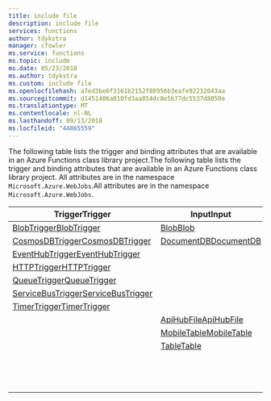 ```yaml
---
title: include file
description: include file
services: functions
author: tdykstra
manager: cfowler
ms.service: functions
ms.topic: include
ms.date: 05/23/2018
ms.author: tdykstra
ms.custom: include file
ms.openlocfilehash: a7ed3be6f3161b2152f88956b3eafe92232043aa
ms.sourcegitcommit: d1451406a010fd3aa854dc8e5b77dc5537d8050e
ms.translationtype: MT
ms.contentlocale: nl-NL
ms.lasthandoff: 09/13/2018
ms.locfileid: "44865559"
---
```

<span data-ttu-id="d0a00-103">The following table lists the trigger and binding attributes that are available in an Azure Functions class library project.</span><span class="sxs-lookup"><span data-stu-id="d0a00-103">The following table lists the trigger and binding attributes that are available in an Azure Functions class library project.</span></span> <span data-ttu-id="d0a00-104">All attributes are in the namespace `Microsoft.Azure.WebJobs`.</span><span class="sxs-lookup"><span data-stu-id="d0a00-104">All attributes are in the namespace `Microsoft.Azure.WebJobs`.</span></span>

| <span data-ttu-id="d0a00-105">Trigger</span><span class="sxs-lookup"><span data-stu-id="d0a00-105">Trigger</span></span> | <span data-ttu-id="d0a00-106">Input</span><span class="sxs-lookup"><span data-stu-id="d0a00-106">Input</span></span> | <span data-ttu-id="d0a00-107">Output</span><span class="sxs-lookup"><span data-stu-id="d0a00-107">Output</span></span>|
|------   | ------    | ------  |
| [<span data-ttu-id="d0a00-108">BlobTrigger</span><span class="sxs-lookup"><span data-stu-id="d0a00-108">BlobTrigger</span></span>](../articles/azure-functions/functions-bindings-storage-blob.md#trigger---attributes)| [<span data-ttu-id="d0a00-109">Blob</span><span class="sxs-lookup"><span data-stu-id="d0a00-109">Blob</span></span>](../articles/azure-functions/functions-bindings-storage-blob.md#input---attributes)| [<span data-ttu-id="d0a00-110">Blob</span><span class="sxs-lookup"><span data-stu-id="d0a00-110">Blob</span></span>](../articles/azure-functions/functions-bindings-storage-blob.md#output---attributes)|
| [<span data-ttu-id="d0a00-111">CosmosDBTrigger</span><span class="sxs-lookup"><span data-stu-id="d0a00-111">CosmosDBTrigger</span></span>](../articles/azure-functions/functions-bindings-cosmosdb.md#trigger---attributes)| [<span data-ttu-id="d0a00-112">DocumentDB</span><span class="sxs-lookup"><span data-stu-id="d0a00-112">DocumentDB</span></span>](../articles/azure-functions/functions-bindings-cosmosdb.md#input---attributes)| [<span data-ttu-id="d0a00-113">DocumentDB</span><span class="sxs-lookup"><span data-stu-id="d0a00-113">DocumentDB</span></span>](../articles/azure-functions/functions-bindings-cosmosdb.md#output---attributes) |
| [<span data-ttu-id="d0a00-114">EventHubTrigger</span><span class="sxs-lookup"><span data-stu-id="d0a00-114">EventHubTrigger</span></span>](../articles/azure-functions/functions-bindings-event-hubs.md#trigger---attributes)|| [<span data-ttu-id="d0a00-115">EventHub</span><span class="sxs-lookup"><span data-stu-id="d0a00-115">EventHub</span></span>](../articles/azure-functions/functions-bindings-event-hubs.md#output---attributes) |
| [<span data-ttu-id="d0a00-116">HTTPTrigger</span><span class="sxs-lookup"><span data-stu-id="d0a00-116">HTTPTrigger</span></span>](../articles/azure-functions/functions-bindings-http-webhook.md#trigger---attributes)|||
| [<span data-ttu-id="d0a00-117">QueueTrigger</span><span class="sxs-lookup"><span data-stu-id="d0a00-117">QueueTrigger</span></span>](../articles/azure-functions/functions-bindings-storage-queue.md#trigger---attributes)|| [<span data-ttu-id="d0a00-118">Queue</span><span class="sxs-lookup"><span data-stu-id="d0a00-118">Queue</span></span>](../articles/azure-functions/functions-bindings-storage-queue.md#output---attributes) |
| [<span data-ttu-id="d0a00-119">ServiceBusTrigger</span><span class="sxs-lookup"><span data-stu-id="d0a00-119">ServiceBusTrigger</span></span>](../articles/azure-functions/functions-bindings-service-bus.md#trigger---attributes)|| [<span data-ttu-id="d0a00-120">ServiceBus</span><span class="sxs-lookup"><span data-stu-id="d0a00-120">ServiceBus</span></span>](../articles/azure-functions/functions-bindings-service-bus.md#output---attributes) |
| [<span data-ttu-id="d0a00-121">TimerTrigger</span><span class="sxs-lookup"><span data-stu-id="d0a00-121">TimerTrigger</span></span>](../articles/azure-functions/functions-bindings-timer.md#attributes) | ||
| |[<span data-ttu-id="d0a00-122">ApiHubFile</span><span class="sxs-lookup"><span data-stu-id="d0a00-122">ApiHubFile</span></span>](../articles/azure-functions/functions-bindings-external-file.md)| [<span data-ttu-id="d0a00-123">ApiHubFile</span><span class="sxs-lookup"><span data-stu-id="d0a00-123">ApiHubFile</span></span>](../articles/azure-functions/functions-bindings-external-file.md)|
| |[<span data-ttu-id="d0a00-124">MobileTable</span><span class="sxs-lookup"><span data-stu-id="d0a00-124">MobileTable</span></span>](../articles/azure-functions/functions-bindings-mobile-apps.md#input---attributes)| [<span data-ttu-id="d0a00-125">MobileTable</span><span class="sxs-lookup"><span data-stu-id="d0a00-125">MobileTable</span></span>](../articles/azure-functions/functions-bindings-mobile-apps.md#output---attributes) | 
| |[<span data-ttu-id="d0a00-126">Table</span><span class="sxs-lookup"><span data-stu-id="d0a00-126">Table</span></span>](../articles/azure-functions/functions-bindings-storage-table.md#input---attributes)| [<span data-ttu-id="d0a00-127">Table</span><span class="sxs-lookup"><span data-stu-id="d0a00-127">Table</span></span>](../articles/azure-functions/functions-bindings-storage-table.md#output---attributes)  | 
| ||[<span data-ttu-id="d0a00-128">NotificationHub</span><span class="sxs-lookup"><span data-stu-id="d0a00-128">NotificationHub</span></span>](../articles/azure-functions/functions-bindings-notification-hubs.md#attributes) |
| ||[<span data-ttu-id="d0a00-129">SendGrid</span><span class="sxs-lookup"><span data-stu-id="d0a00-129">SendGrid</span></span>](../articles/azure-functions/functions-bindings-sendgrid.md#attributes) |
| ||[<span data-ttu-id="d0a00-130">Twilio</span><span class="sxs-lookup"><span data-stu-id="d0a00-130">Twilio</span></span>](../articles/azure-functions/functions-bindings-twilio.md#attributes)| 